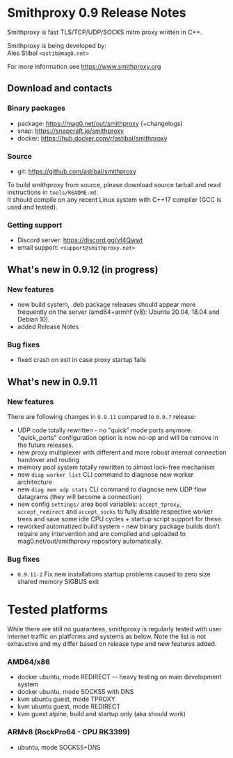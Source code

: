 # Smithproxy 0.9 Release Notes

Smithproxy is fast TLS/TCP/UDP/SOCKS mitm proxy written in C++. 

Smithproxy is being developed by:    
Ales Stibal `<astib@mag0.net>`
    

    
For more information see https://www.smithproxy.org

## Download and contacts

### Binary packages

* package: https://mag0.net/out/smithproxy (+changelogs)
* snap:    https://snapcraft.io/smithproxy
* docker:  https://hub.docker.com/r/astibal/smithproxy

### Source

* git: https://github.com/astibal/smithproxy

To build smithproxy from source, please download source tarball and read instructions in `tools/README.md`.  
It should compile on any recent Linux system with C++17 compiler (GCC is used and tested).

### Getting support

* Discord server: https://discord.gg/vf4Qwwt
* email support: `<support@smithproxy.net>`

## What's new in 0.9.12 (in progress)

### New features

* new build system, .deb package releases should appear more frequently on the server (amd64+armhf (v8): Ubuntu 20.04, 18.04 and Debian 10).
* added Release Notes 

### Bug fixes
* fixed crash on exit in case proxy startup fails  


## What's new in 0.9.11

### New features

There are following changes in `0.9.11` compared to `0.9.7` release:

* UDP code totally rewritten - no "quick" mode ports anymore. "quick_ports" configuration option is now no-op and will be remove
in the future releases.
* new proxy multiplexer with different and more robust internal connection handover and routing
* memory pool system totally rewritten to almost lock-free mechanism
* new `diag worker list` CLI command to diagnose new worker architecture
* new `diag mem udp stats` CLI command to diagnose new UDP flow datagrams (they will become a connection)
* new config `settings/` area bool variables: `accept_tproxy`, `accept_redirect` and `accept_socks` to fully disable respective worker trees and save some idle CPU cycles + startup script support for these.
* reworked automatized build system - new binary package builds don't require any intervention and are compiled and uploaded to mag0.net/out/smithproxy repository automatically.

### Bug fixes

* `0.9.11-2` Fix new installations startup problems caused to zero size shared memory SIGBUS exit



# Tested platforms

While there are still no guarantees, smithproxy is regularly tested with user internet traffic on platforms and systems as below.
Note the list is not exhaustive and my differ based on release type and new features added. 

### AMD64/x86
* docker ubuntu, mode REDIRECT   -- heavy testing on main development system
* docker ubuntu, mode SOCKS5 with DNS 
* kvm ubuntu guest, mode TPROXY  
* kvm ubuntu guest, mode REDIRECT
* kvm guest alpine, build and startup only (aka should work)

### ARMv8 (RockPro64 - CPU RK3399)
* ubuntu, mode SOCKS5+DNS
